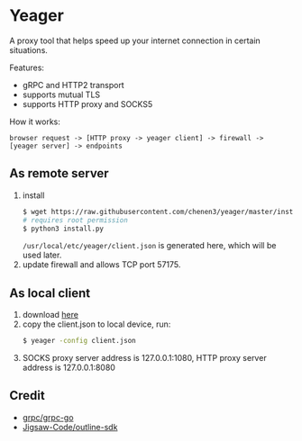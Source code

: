 # Yeager

A proxy tool that helps speed up your internet connection in certain situations.

Features:
- gRPC and HTTP2 transport
- supports mutual TLS
- supports HTTP proxy and SOCKS5

How it works:

```
browser request -> [HTTP proxy -> yeager client] -> firewall -> [yeager server] -> endpoints
```

## As remote server

1. install
    ```sh
    $ wget https://raw.githubusercontent.com/chenen3/yeager/master/install.py
    # requires root permission
    $ python3 install.py
    ```
    `/usr/local/etc/yeager/client.json` is generated here, which will be used later.
2. update firewall and allows TCP port 57175.

## As local client

1. download [here](https://github.com/chenen3/yeager/releases/latest)
2. copy the client.json to local device, run:
    ```sh
    $ yeager -config client.json
    ```
3. SOCKS proxy server address is 127.0.0.1:1080, HTTP proxy server address is 127.0.0.1:8080

## Credit

- [grpc/grpc-go](https://github.com/grpc/grpc-go)
- [Jigsaw-Code/outline-sdk](https://github.com/Jigsaw-Code/outline-sdk)
